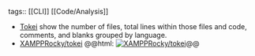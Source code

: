 tags:: [[CLI]] [[Code/Analysis]]

- [Tokei](https://github.com/XAMPPRocky/tokei)  show the number of files, total lines within those files and code, comments, and blanks grouped by language.
- [XAMPPRocky/tokei](https://github.com/XAMPPRocky/tokei)
  @@html: <a href="https://github.com/XAMPPRocky/tokei/"><img src="https://github-readme-stats-astronomer.vercel.app/api/pin/?username=XAMPPRocky&repo=tokei&theme=tokyonight" alt="XAMPPRocky/tokei"/></a>@@